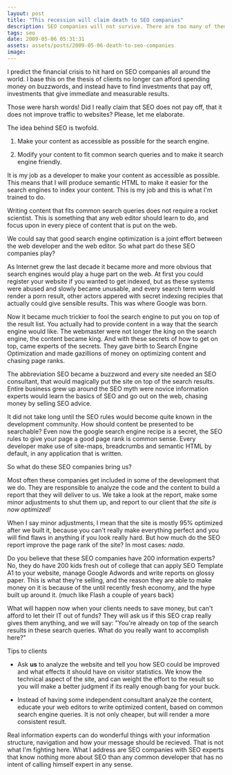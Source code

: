 ```yaml
---
layout: post
title: "This recession will claim death to SEO companies"
description: SEO companies will not survive. There are too many of them, doing to similiar things and providing services that we as a development firm already possess. Why would you bring in another partner when the partner you have already provides the service.
tags: seo
date: 2009-05-06 05:31:31
assets: assets/posts/2009-05-06-death-to-seo-companies
image: 
---
```


I predict the financial crisis to hit hard on SEO companies all around the world. I base this on the thesis of clients no longer can afford spending money on buzzwords, and instead have to find investments that pay off, investments that give immediate and measurable results.

Those were harsh words! Did I really claim that SEO does not pay off, that it does not improve traffic to websites? Please, let me elaborate.

The idea behind SEO is twofold.

1. Make your content as accessible as possible for the search engine.</li>

2. Modify your content to fit common search queries and to make it search engine friendly.</li>

It is my job as a developer to make your content as accessible as possible. This means that I will produce semantic HTML to make it easier for the search engines to index your content. This is my job and this is what I'm trained to do.

Writing content that fits common search queries does not require a rocket scientist. This is something that any web editor should learn to do, and focus upon in every piece of content that is put on the web.

We could say that good search engine optimization is a joint effort between the web developer and the web editor. So what part do these SEO companies play?

As Internet grew the last decade it became more and more obvious that search engines would play a huge part on the web. At first you could register your website if you wanted to get indexed, but as these systems were abused and slowly became unusable, and every search term would render a porn result, other actors appered with secret indexing recipies that actually could give sensible results. This was where Google was born.

Now it became much trickier to fool the search engine to put you on top of the result list. You actually had to provide content in a way that the search engine would like. The webmaster were not longer the king on the search engine, the content became king. And with these secrets of how to get on top, came experts of the secrets. They gave birth to Search Engine Optimization and made gazillions of money on optimizing content and chasing page ranks.

The abbreviation SEO became a buzzword and every site needed an SEO consultant, that would magically put the site on top of the search results. Entire business grew up around the SEO myth were novice information experts would learn the basics of SEO and go out on the web, chasing money by selling SEO advice.

It did not take long until the SEO rules would become quite known in the development community. How should content be presented to be searchable? Even now the google search engine recipe is a secret, the SEO rules to give your page a good page rank is common sense. Every developer make use of site-maps, breadcrumbs and semantic HTML by default, in any application that is written.

So what do these SEO companies bring us?

Most often these companies get included in some of the development that we do. They are responsible to analyze the code and the content to build a report that they will deliver to us. We take a look at the report, make some minor adjustments to shut them up, and report to our client that _the site is now optimized!_

When I say minor adjustments, I mean that the site is mostly 95% optimized after we built it, because you can't really make everything perfect and you will find flaws in anything if you look really hard. But how much do the SEO report improve the page rank of the site? In most cases: _nada_.

Do you believe that these SEO companies have 200 information experts? No, they do have 200 kids fresh out of college that can apply SEO Template A1 to your website, manage Google Adwords and write reports on glossy paper. This is what they're selling, and the reason they are able to make money on it is because of the until recently fresh economy, and the hype built up around it. (much like Flash a couple of years back)

What will happen now when your clients needs to save money, but can't afford to let their IT out of funds? They will ask us if this SEO crap really gives them anything, and we will say: "You're already on top of the search results in these search queries. What do you really want to accomplish here?"

Tips to clients

* Ask **us** to analyze the website and tell you how SEO could be improved and what effects it should have on visitor statistics. We know the technical aspect of the site, and can weight the effort to the result so you will make a better judgment if its really enough bang for your buck.

* Instead of having some independent consultant analyze the content, educate your web editors to write optimized content, based on common search engine queries. It is not only cheaper, but will render a more consistent result.

Real information experts can do wonderful things with your information structure, navigation and how your message should be recieved. That is not what I'm fighting here. What I address are SEO companies with SEO experts that know nothing more about SEO than any common developer that has no intent of calling himself expert in any sense.
